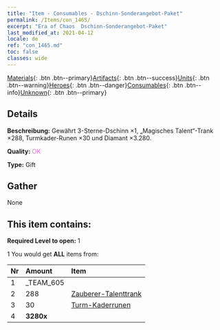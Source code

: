 ```yaml
---
title: "Item - Consumables - Dschinn-Sonderangebot-Paket"
permalink: /Items/con_1465/
excerpt: "Era of Chaos  Dschinn-Sonderangebot-Paket"
last_modified_at: 2021-04-12
locale: de
ref: "con_1465.md"
toc: false
classes: wide
---
```

 [Materials](/de/Items/){: .btn .btn--primary}[Artifacts](/de/Items/Artifacts/){: .btn .btn--success}[Units](/de/Items/Units/){: .btn .btn--warning}[Heroes](/de/Items/Heroes/){: .btn .btn--danger}[Consumables](/de/Items/Consumables/){: .btn .btn--info}[Unknown](/de/Items/Unknown/){: .btn .btn--primary}

## Details
 **Beschreibung:** Gewährt 3-Sterne-Dschinn ×1, „Magisches Talent“-Trank ×288, Turmkader-Runen ×30 und Diamant ×3.280.

 **Quality:** <span style="color: #DA70D6">OK</span>

 **Type:** Gift

## Gather

  None

## This item contains:

 **Required Level to open:** 1

 1 You would get **ALL** items  from:

  | Nr | Amount |     Item    |
  |:---|:-------|:------------|
  | 1 | _TEAM_605 | 
  | 2 | 288 | [Zauberer-Talenttrank](/de/Items/con_790/) | 
  | 3 | 30 | [Turm-Kaderrunen](/de/Items/con_785/) | 
  | 4 |  **3280x** | <i class="fas fa-gem"/> |  | 
